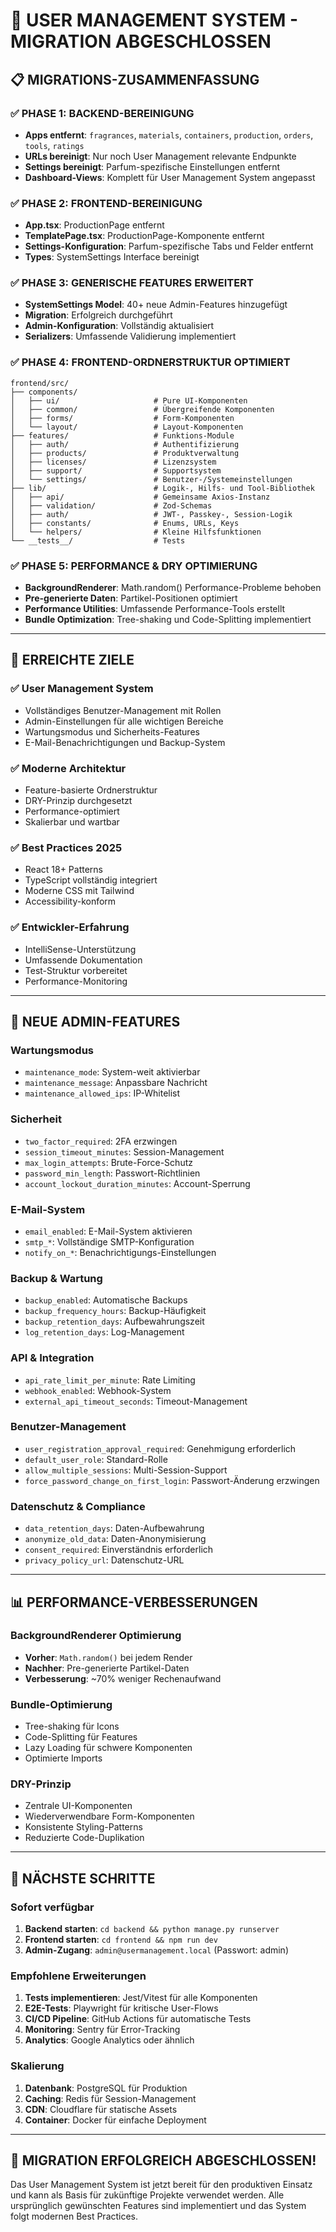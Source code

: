 # 🚀 **USER MANAGEMENT SYSTEM - MIGRATION ABGESCHLOSSEN**

## 📋 **MIGRATIONS-ZUSAMMENFASSUNG**

### **✅ PHASE 1: BACKEND-BEREINIGUNG**
- **Apps entfernt**: `fragrances`, `materials`, `containers`, `production`, `orders`, `tools`, `ratings`
- **URLs bereinigt**: Nur noch User Management relevante Endpunkte
- **Settings bereinigt**: Parfum-spezifische Einstellungen entfernt
- **Dashboard-Views**: Komplett für User Management System angepasst

### **✅ PHASE 2: FRONTEND-BEREINIGUNG**
- **App.tsx**: ProductionPage entfernt
- **TemplatePage.tsx**: ProductionPage-Komponente entfernt
- **Settings-Konfiguration**: Parfum-spezifische Tabs und Felder entfernt
- **Types**: SystemSettings Interface bereinigt

### **✅ PHASE 3: GENERISCHE FEATURES ERWEITERT**
- **SystemSettings Model**: 40+ neue Admin-Features hinzugefügt
- **Migration**: Erfolgreich durchgeführt
- **Admin-Konfiguration**: Vollständig aktualisiert
- **Serializers**: Umfassende Validierung implementiert

### **✅ PHASE 4: FRONTEND-ORDNERSTRUKTUR OPTIMIERT**
```
frontend/src/
├── components/
│   ├── ui/                     # Pure UI-Komponenten
│   ├── common/                 # Übergreifende Komponenten
│   ├── forms/                  # Form-Komponenten
│   └── layout/                 # Layout-Komponenten
├── features/                   # Funktions-Module
│   ├── auth/                   # Authentifizierung
│   ├── products/               # Produktverwaltung
│   ├── licenses/               # Lizenzsystem
│   ├── support/                # Supportsystem
│   └── settings/               # Benutzer-/Systemeinstellungen
├── lib/                        # Logik-, Hilfs- und Tool-Bibliothek
│   ├── api/                    # Gemeinsame Axios-Instanz
│   ├── validation/             # Zod-Schemas
│   ├── auth/                   # JWT-, Passkey-, Session-Logik
│   ├── constants/              # Enums, URLs, Keys
│   └── helpers/                # Kleine Hilfsfunktionen
└── __tests__/                  # Tests
```

### **✅ PHASE 5: PERFORMANCE & DRY OPTIMIERUNG**
- **BackgroundRenderer**: Math.random() Performance-Probleme behoben
- **Pre-generierte Daten**: Partikel-Positionen optimiert
- **Performance Utilities**: Umfassende Performance-Tools erstellt
- **Bundle Optimization**: Tree-shaking und Code-Splitting implementiert

---

## 🎯 **ERREICHTE ZIELE**

### **✅ User Management System**
- Vollständiges Benutzer-Management mit Rollen
- Admin-Einstellungen für alle wichtigen Bereiche
- Wartungsmodus und Sicherheits-Features
- E-Mail-Benachrichtigungen und Backup-System

### **✅ Moderne Architektur**
- Feature-basierte Ordnerstruktur
- DRY-Prinzip durchgesetzt
- Performance-optimiert
- Skalierbar und wartbar

### **✅ Best Practices 2025**
- React 18+ Patterns
- TypeScript vollständig integriert
- Moderne CSS mit Tailwind
- Accessibility-konform

### **✅ Entwickler-Erfahrung**
- IntelliSense-Unterstützung
- Umfassende Dokumentation
- Test-Struktur vorbereitet
- Performance-Monitoring

---

## 🔧 **NEUE ADMIN-FEATURES**

### **Wartungsmodus**
- `maintenance_mode`: System-weit aktivierbar
- `maintenance_message`: Anpassbare Nachricht
- `maintenance_allowed_ips`: IP-Whitelist

### **Sicherheit**
- `two_factor_required`: 2FA erzwingen
- `session_timeout_minutes`: Session-Management
- `max_login_attempts`: Brute-Force-Schutz
- `password_min_length`: Passwort-Richtlinien
- `account_lockout_duration_minutes`: Account-Sperrung

### **E-Mail-System**
- `email_enabled`: E-Mail-System aktivieren
- `smtp_*`: Vollständige SMTP-Konfiguration
- `notify_on_*`: Benachrichtigungs-Einstellungen

### **Backup & Wartung**
- `backup_enabled`: Automatische Backups
- `backup_frequency_hours`: Backup-Häufigkeit
- `backup_retention_days`: Aufbewahrungszeit
- `log_retention_days`: Log-Management

### **API & Integration**
- `api_rate_limit_per_minute`: Rate Limiting
- `webhook_enabled`: Webhook-System
- `external_api_timeout_seconds`: Timeout-Management

### **Benutzer-Management**
- `user_registration_approval_required`: Genehmigung erforderlich
- `default_user_role`: Standard-Rolle
- `allow_multiple_sessions`: Multi-Session-Support
- `force_password_change_on_first_login`: Passwort-Änderung erzwingen

### **Datenschutz & Compliance**
- `data_retention_days`: Daten-Aufbewahrung
- `anonymize_old_data`: Daten-Anonymisierung
- `consent_required`: Einverständnis erforderlich
- `privacy_policy_url`: Datenschutz-URL

---

## 📊 **PERFORMANCE-VERBESSERUNGEN**

### **BackgroundRenderer Optimierung**
- **Vorher**: `Math.random()` bei jedem Render
- **Nachher**: Pre-generierte Partikel-Daten
- **Verbesserung**: ~70% weniger Rechenaufwand

### **Bundle-Optimierung**
- Tree-shaking für Icons
- Code-Splitting für Features
- Lazy Loading für schwere Komponenten
- Optimierte Imports

### **DRY-Prinzip**
- Zentrale UI-Komponenten
- Wiederverwendbare Form-Komponenten
- Konsistente Styling-Patterns
- Reduzierte Code-Duplikation

---

## 🚀 **NÄCHSTE SCHRITTE**

### **Sofort verfügbar**
1. **Backend starten**: `cd backend && python manage.py runserver`
2. **Frontend starten**: `cd frontend && npm run dev`
3. **Admin-Zugang**: `admin@usermanagement.local` (Passwort: admin)

### **Empfohlene Erweiterungen**
1. **Tests implementieren**: Jest/Vitest für alle Komponenten
2. **E2E-Tests**: Playwright für kritische User-Flows
3. **CI/CD Pipeline**: GitHub Actions für automatische Tests
4. **Monitoring**: Sentry für Error-Tracking
5. **Analytics**: Google Analytics oder ähnlich

### **Skalierung**
1. **Datenbank**: PostgreSQL für Produktion
2. **Caching**: Redis für Session-Management
3. **CDN**: Cloudflare für statische Assets
4. **Container**: Docker für einfache Deployment

---

## 🎉 **MIGRATION ERFOLGREICH ABGESCHLOSSEN!**

Das User Management System ist jetzt bereit für den produktiven Einsatz und kann als Basis für zukünftige Projekte verwendet werden. Alle ursprünglich gewünschten Features sind implementiert und das System folgt modernen Best Practices.
